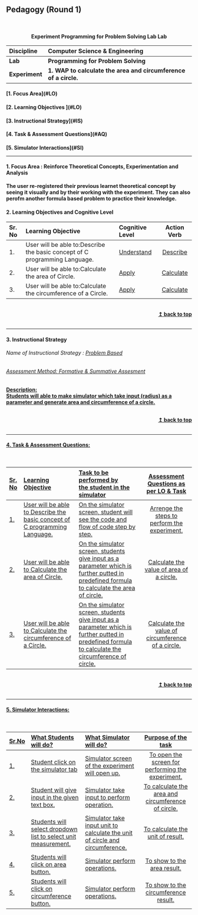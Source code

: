 ## Pedagogy (Round 1)
<p align="center">
<br>
<br>
<b> Experiment Programming for Problem Solving Lab Lab  <a name="top"></a> <br>
</p>

<b>Discipline | <b>Computer Science & Engineering
:--|:--|
<b> Lab | <b> Programming for Problem Solving
<b> Experiment|     <b> 1. WAP to calculate the area and circumference of a circle.



<h4> [1. Focus Area](#LO)
<h4> [2. Learning Objectives ](#LO)
<h4> [3. Instructional Strategy](#IS)
<h4> [4. Task & Assessment Questions](#AQ)
<h4> [5. Simulator Interactions](#SI)
<hr>

<a name="LO"></a>
#### 1. Focus Area : Reinforce Theoretical Concepts, Experimentation and Analysis  
 
 The user re-registered their previous learnet theoretical concept by seeing it visually and by their working with the experiment. They can also perofm another formula based problem to practice their knowledge.
 
#### 2. Learning Objectives and Cognitive Level


Sr. No |	Learning Objective	| Cognitive Level | Action Verb
:--|:--|:--|:-:
1.| User will be able to:Describe the basic concept of C programming Language.  | [Understand](http://vlabs.iitb.ac.in/vlabs-dev/document.php) | [Describe ](http://vlabs.iitb.ac.in/vlabs-dev/document.php)
2.| User will be able to:Calculate the area of Circle.  | [Apply](http://vlabs.iitb.ac.in/vlabs-dev/document.php) | [Calculate ](http://vlabs.iitb.ac.in/vlabs-dev/document.php)
3.| User will be able to:Calculate the circumference of a Circle. | [Apply](http://vlabs.iitb.ac.in/vlabs-dev/document.php) | [Calculate](http://vlabs.iitb.ac.in/vlabs-dev/document.php)


<br/>
<div align="right">
    <b><a href="#top">↥ back to top</a></b>
</div>
<br/>
<hr>

<a name="IS"></a>
#### 3. Instructional Strategy
###### Name of Instructional Strategy  :    <u> Problem Based
###### Assessment Method: Formative & Summative Assesment

<u> <b>Description: </b>  </u>
<br>
 Students will able to make simulator which take input (radius) as a parameter and generate area and circumference of a circle.

<br/>
<div align="right">
    <b><a href="#top">↥ back to top</a></b>
</div>
<br/>
<hr>

<a name="AQ"></a>
#### 4. Task & Assessment Questions:


<br>

Sr. No |	Learning Objective	| Task to be performed by <br> the student  in the simulator | Assessment Questions as per LO & Task
:--|:--|:--|:-:
1.| User will be able to Describe the basic concept of C programming Language.| On the simulator screen, student will see the  code and flow of code step by step. | Arrenge the steps to perform the experiment. 
2.| User will be able to Calculate the area of Circle.| On the simulator screen, students give input as a parameter which is further putted in predefined formula to calculate the area of circle. | Calculate the value of area of a circle. 
3.| User will be able to Calculate the circumference of a Circle.| On the simulator screen, students give input as a parameter which is further putted in predefined formula to calculate the circumference of circle. | Calculate the value of circumference of a circle.

<br/>
<div align="right">
    <b><a href="#top">↥ back to top</a></b>
</div>
<br/>
<hr>

<a name="SI"></a>

#### 5. Simulator Interactions:
<br>

Sr.No | What Students will do? |	What Simulator will do?	| Purpose of the task
:--|:--|:--|:--:
1.| Student click on the simulator tab  | Simulator screen of the experiment will open up. | To open the screen for performing the experiment.
2.| Student will give input in the given text box.  | Simulator take input to perform operation.| To calculate the area and circumference of circle.
3.| Students will select dropdown list to select unit measurement.| Simulator take input unit to calculate the unit of circle and circumference.| To calculate the unit of result.   
4.| Students will click on area button. | Simulator perform operations.| To show to the area result. 
5.| Students will click on circumference button. | Simulator perform operations.| To show to the circumference result. 
